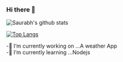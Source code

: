 ### Hi there 👋 

![Saurabh's github stats](https://github-readme-stats.vercel.app/api?username=Saurabhsahab&show_icons=true&theme=merko)

[![Top Langs](https://github-readme-stats.vercel.app/api/top-langs/?username=Saurabhsahab&layout=compact)](https://github.com/anuraghazra/github-readme-stats)
<!--
      **Saurabhsahab/Saurabh** is a ✨ _special_ ✨ repository because its `README.md` (this file) appears on your GitHub profile.
-->

-🔭 I’m currently working on ...A weather App<br>
-🌱 I’m currently learning ...Nodejs

<!-- - 👯 I’m looking to collaborate on ...
- 🤔 I’m looking for help with ...
- 💬 Ask me about ...
- 📫 How to reach me: ...
- 😄 Pronouns: ...
- ⚡ Fun fact: ...
 -->

